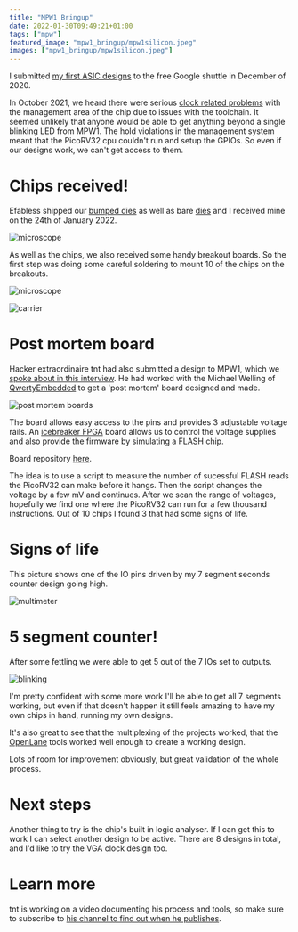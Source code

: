 ```yaml
---
title: "MPW1 Bringup"
date: 2022-01-30T09:49:21+01:00
tags: ["mpw"]
featured_image: "mpw1_bringup/mpw1silicon.jpeg"
images: ["mpw1_bringup/mpw1silicon.jpeg"]
---
```


I submitted [my first ASIC designs](/post/asic_submitted) to the free Google shuttle in December of 2020.

In October 2021, we heard there were serious [clock related problems](/post/mpw1_silicon/) with the management area of the chip due to issues with the toolchain. It seemed unlikely that anyone would be able to get anything beyond a single blinking LED from MPW1. The hold violations in the management system meant that the PicoRV32 cpu couldn't run and setup the GPIOs. So even if our designs work, we can't get access to them.

# Chips received!

Efabless shipped our [bumped dies](/terminology/wlcsp) as well as bare [dies](/terminology/die) and I received mine on the 24th of January 2022.

![microscope](/mpw1_bringup/mpw1silicon.jpeg)

As well as the chips, we also received some handy breakout boards. So the first step was doing some careful soldering to mount 10 of the chips on the breakouts.

![microscope](/mpw1_bringup/scope.jpg)

![carrier](/mpw1_bringup/carrier.jpg)

# Post mortem board

Hacker extraordinaire tnt had also submitted a design to MPW1, which we [spoke about in this interview](/post/interview-with-tnt/). He had worked with the Michael Welling of [QwertyEmbedded](https://www.qwertyembedded.com/) to get a 'post mortem' board designed and made.

![post mortem boards](/mpw1_bringup/postmortem.jpg)

The board allows easy access to the pins and provides 3 adjustable voltage rails. An [icebreaker FPGA](https://1bitsquared.com/products/icebreaker) board allows us to control the voltage supplies and also provide the firmware by simulating a FLASH chip.

Board repository [here](https://github.com/PyFive-RISC-V/pyfive-mpw1-postmortem).

The idea is to use a script to measure the number of sucessful FLASH reads the PicoRV32 can make before it hangs. Then the script changes the voltage by a few mV and continues. After we scan the range of voltages, hopefully we find one where the PicoRV32 can run for a few thousand instructions. Out of 10 chips I found 3 that had some signs of life.

# Signs of life

This picture shows one of the IO pins driven by my 7 segment seconds counter design going high.

![multimeter](/mpw1_bringup/meter.jpg)

# 5 segment counter!

After some fettling we were able to get 5 out of the 7 IOs set to outputs.

![blinking](/mpw1_bringup/blink.jpg)

I'm pretty confident with some more work I'll be able to get all 7 segments working, but even if that doesn't happen it still feels amazing to have my own chips in hand, running my own designs.

It's also great to see that the multiplexing of the projects worked, that the [OpenLane](/terminology/openlane) tools worked well enough to create a working design.

Lots of room for improvement obviously, but great validation of the whole process.

# Next steps

Another thing to try is the chip's built in logic analyser. If I can get this to work I can select another design to be active. There are 8 designs in total, and I'd like to try the VGA clock design too.

# Learn more

tnt is working on a video documenting his process and tools, so make sure to subscribe to [his channel to find out when he publishes](https://www.youtube.com/c/SylvainMunaut).


